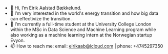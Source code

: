 - 👋 Hi, I’m Eirik Aalstad Bækkelund.
- 👀 I’m very interested in the world's energy transition and how big data can effectivize the transition.
- 🌱 I’m currently a full-time student at the University College London within the MSc in Data Science and Machine Learning program while also working as a machine learning intern at the Norwegian startup Evyon.
- 📫 How to reach me: 
email: eirikaab@icloud.com
| phone:  +4745297350

<!---
eirikbaekkelund/eirikbaekkelund is a ✨ special ✨ repository because its `README.md` (this file) appears on your GitHub profile.
You can click the Preview link to take a look at your changes.
--->
